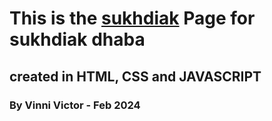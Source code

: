 # This is the [sukhdiak](http://sukhdiak.github.io) Page for sukhdiak dhaba


## created in HTML, CSS and JAVASCRIPT 

### By Vinni Victor - Feb 2024
